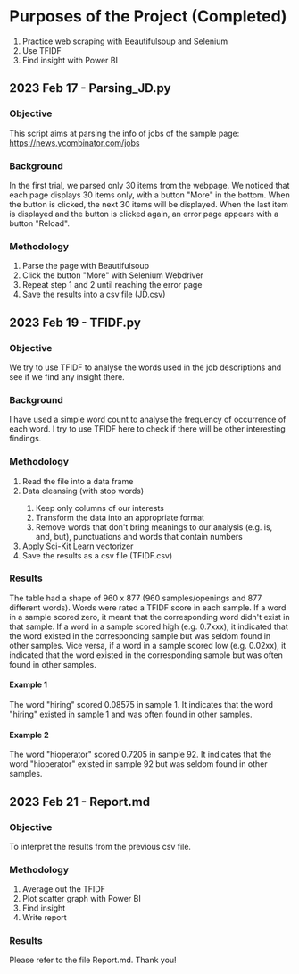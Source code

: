 # Purposes of the Project (Completed)
<ol>
  <li>Practice web scraping with Beautifulsoup and Selenium</li>
  <li>Use TFIDF</li>
  <li>Find insight with Power BI</li>
</ol>

## 2023 Feb 17 - Parsing_JD.py
### Objective
This script aims at parsing the info of jobs of the sample page: https://news.ycombinator.com/jobs

### Background
In the first trial, we parsed only 30 items from the webpage. We noticed that each page displays 30 items only, with a button "More" in the bottom.
When the button is clicked, the next 30 items will be displayed. 
When the last item is displayed and the button is clicked again, an error page appears with a button "Reload".

### Methodology
<ol>
  <li>Parse the page with Beautifulsoup</li>
  <li>Click the button "More" with Selenium Webdriver</li>
  <li>Repeat step 1 and 2 until reaching the error page</li>
  <li>Save the results into a csv file (JD.csv)</li>
</ol>

## 2023 Feb 19 - TFIDF.py
### Objective
We try to use TFIDF to analyse the words used in the job descriptions and see if we find any insight there.

### Background
I have used a simple word count to analyse the frequency of occurrence of each word. I try to use TFIDF here to check if there will be other interesting findings.

### Methodology
<ol>
  <li>Read the file into a data frame</li>
  <li>Data cleansing (with stop words)</li>
  <ol>
    <li>Keep only columns of our interests</li>
    <li>Transform the data into an appropriate format</li>
    <li>Remove words that don't bring meanings to our analysis (e.g. is, and, but), punctuations and words that contain numbers</li>
  </ol>
  <li>Apply Sci-Kit Learn vectorizer</li>
  <li>Save the results as a csv file (TFIDF.csv)</li>
</ol>

### Results
The table had a shape of 960 x 877 (960 samples/openings and 877 different words). Words were rated a TFIDF score in each sample. If a word in a sample scored zero, it meant that the corresponding word didn't exist in that sample. If a word in a sample scored high (e.g. 0.7xxx), it indicated that the word existed in the corresponding sample but was seldom found in other samples. Vice versa, if a word in a sample scored low (e.g. 0.02xx), it indicated that the word existed in the corresponding sample but was often found in other samples.

#### Example 1
The word "hiring" scored 0.08575 in sample 1. It indicates that the word "hiring" existed in sample 1 and was often found in other samples.

#### Example 2
The word "hioperator" scored 0.7205 in sample 92. It indicates that the word "hioperator" existed in sample 92 but was seldom found in other samples.

## 2023 Feb 21 - Report.md
### Objective
To interpret the results from the previous csv file.

### Methodology
1. Average out the TFIDF
2. Plot scatter graph with Power BI
3. Find insight
4. Write report

### Results
Please refer to the file Report.md. Thank you!
